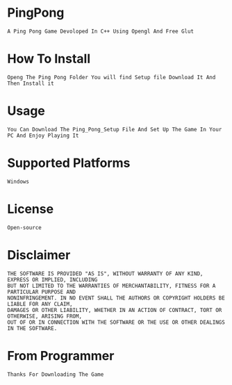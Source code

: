# PingPong

    A Ping Pong Game Devoloped In C++ Using Opengl And Free Glut
    
# How To Install

    Openg The Ping Pong Folder You will find Setup file Download It And Then Install it 

# Usage

    You Can Download The Ping_Pong_Setup File And Set Up The Game In Your PC And Enjoy Playing It

# Supported Platforms

    Windows

# License

    Open-source

# Disclaimer

    THE SOFTWARE IS PROVIDED "AS IS", WITHOUT WARRANTY OF ANY KIND, EXPRESS OR IMPLIED, INCLUDING 
    BUT NOT LIMITED TO THE WARRANTIES OF MERCHANTABILITY, FITNESS FOR A PARTICULAR PURPOSE AND 
    NONINFRINGEMENT. IN NO EVENT SHALL THE AUTHORS OR COPYRIGHT HOLDERS BE LIABLE FOR ANY CLAIM, 
    DAMAGES OR OTHER LIABILITY, WHETHER IN AN ACTION OF CONTRACT, TORT OR OTHERWISE, ARISING FROM,
    OUT OF OR IN CONNECTION WITH THE SOFTWARE OR THE USE OR OTHER DEALINGS IN THE SOFTWARE.

# From Programmer

    Thanks For Downloading The Game
